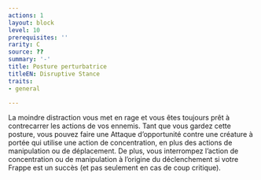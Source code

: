 ```yaml
---
actions: 1
layout: block
level: 10
prerequisites: ''
rarity: C
source: ??
summary: '-'
title: Posture perturbatrice
titleEN: Disruptive Stance
traits:
- general

---
```


<p>La moindre distraction vous met en rage et vous êtes toujours prêt à contrecarrer les actions de vos ennemis. Tant que vous gardez cette posture, vous pouvez faire une Attaque d’opportunité contre une créature à portée qui utilise une action de concentration, en plus des actions de manipulation ou de déplacement. De plus, vous interrompez l’action de concentration ou de manipulation à l’origine du déclenchement si votre Frappe est un succès (et pas seulement en cas de coup critique).</p>
